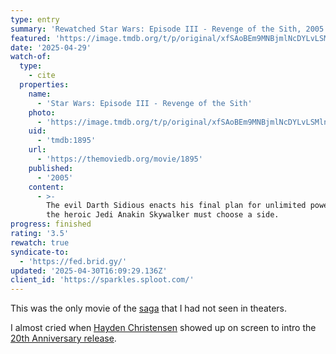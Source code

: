 ```yaml
---
type: entry
summary: 'Rewatched Star Wars: Episode III - Revenge of the Sith, 2005 - ★★★½'
featured: 'https://image.tmdb.org/t/p/original/xfSAoBEm9MNBjmlNcDYLvLSMlnq.jpg'
date: '2025-04-29'
watch-of:
  type:
    - cite
  properties:
    name:
      - 'Star Wars: Episode III - Revenge of the Sith'
    photo:
      - 'https://image.tmdb.org/t/p/original/xfSAoBEm9MNBjmlNcDYLvLSMlnq.jpg'
    uid:
      - 'tmdb:1895'
    url:
      - 'https://themoviedb.org/movie/1895'
    published:
      - '2005'
    content:
      - >-
        The evil Darth Sidious enacts his final plan for unlimited power -- and
        the heroic Jedi Anakin Skywalker must choose a side.
progress: finished
rating: '3.5'
rewatch: true
syndicate-to:
  - 'https://fed.brid.gy/'
updated: '2025-04-30T16:09:29.136Z'
client_id: 'https://sparkles.sploot.com/'
---
```

This was the only movie of the [saga](https://en.wikipedia.org/wiki/List_of_Star_Wars_films) that I had not seen in theaters.

I almost cried when [Hayden Christensen](https://themoviedb.org/person/17244) showed up on screen to intro the [20th Anniversary release](https://www.starwars.com/news/revenge-of-the-sith-20th-anniversary-theatrical-release).
